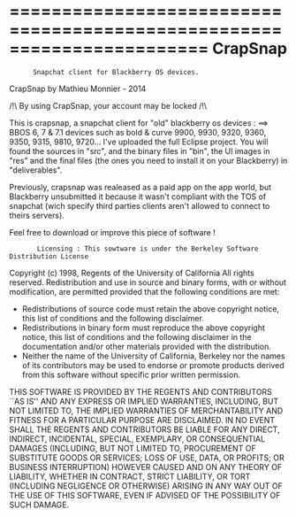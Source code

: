 =======================================================================
CrapSnap
========================================================================

          Snapchat client for Blackberry OS devices.

CrapSnap by Mathieu Monnier - 2014

/!\ By using CrapSnap, your account may be locked /!\

This is crapsnap, a snapchat client for "old" blackberry os devices :
==> BBOS 6, 7 & 7.1 devices such as bold & curve 9900, 9930, 9320, 9360, 9350, 9315, 9810, 9720...
I've uploaded the full Eclipse project. You will found the sources in "src", and the binary files in "bin", 
the UI images in "res" and the final files (the ones you need to install it on your Blackberry) in "deliverables". 

Previously, crapsnap was realeased as a paid app on the app world, but Blackberry unsubmitted it because it wasn't compliant
with the TOS of snapchat (wich specify third parties clients aren't allowed to connect to theirs servers). 

Feel free to download or improve this piece of software !

           Licensing : This sowtware is under the Berkeley Software Distribution License

Copyright (c) 1998, Regents of the University of California
All rights reserved.
Redistribution and use in source and binary forms, with or without
modification, are permitted provided that the following conditions are met:

* Redistributions of source code must retain the above copyright
  notice, this list of conditions and the following disclaimer.
* Redistributions in binary form must reproduce the above copyright
  notice, this list of conditions and the following disclaimer in the
  documentation and/or other materials provided with the distribution.
* Neither the name of the University of California, Berkeley nor the
  names of its contributors may be used to endorse or promote products
  derived from this software without specific prior written permission.

THIS SOFTWARE IS PROVIDED BY THE REGENTS AND CONTRIBUTORS ``AS IS'' AND ANY
EXPRESS OR IMPLIED WARRANTIES, INCLUDING, BUT NOT LIMITED TO, THE IMPLIED
WARRANTIES OF MERCHANTABILITY AND FITNESS FOR A PARTICULAR PURPOSE ARE
DISCLAIMED. IN NO EVENT SHALL THE REGENTS AND CONTRIBUTORS BE LIABLE FOR ANY
DIRECT, INDIRECT, INCIDENTAL, SPECIAL, EXEMPLARY, OR CONSEQUENTIAL DAMAGES
(INCLUDING, BUT NOT LIMITED TO, PROCUREMENT OF SUBSTITUTE GOODS OR SERVICES;
LOSS OF USE, DATA, OR PROFITS; OR BUSINESS INTERRUPTION) HOWEVER CAUSED AND
ON ANY THEORY OF LIABILITY, WHETHER IN CONTRACT, STRICT LIABILITY, OR TORT
(INCLUDING NEGLIGENCE OR OTHERWISE) ARISING IN ANY WAY OUT OF THE USE OF THIS
SOFTWARE, EVEN IF ADVISED OF THE POSSIBILITY OF SUCH DAMAGE.
